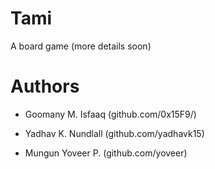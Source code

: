 # Tami
A board game (more details soon)

# Authors

- Goomany M. Isfaaq (github.com/0x15F9/)

- Yadhav K. Nundlall (github.com/yadhavk15)

- Mungun Yoveer P. (github.com/yoveer)
